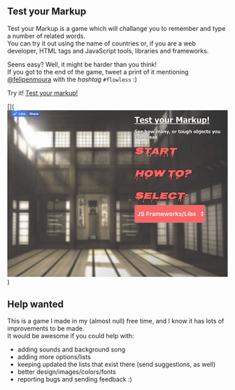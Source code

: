 ## Test your Markup

Test your Markup is a game which will challange you to remember and type a number of related words.  
You can try it out using the name of countries or, if you are a web developer, HTML tags and JavaScript tools, libraries and frameworks.

Seens easy? Well, it might be harder than you think!  
If you got to the end of the game, tweet a print of it mentioning [@felipenmoura](https://twitter.com/felipenmoura) with the _hashtag_ `#flowless` :)

Try it! [Test your markup!](http://felipenmoura.com/test-your-markup/)

[](![Animated demo](https://github.com/felipenmoura/test-your-markup/blob/master/images/animation-demo.gif?raw=true))

## Help wanted

This is a game I made in my (almost null) free time, and I know it has lots of improvements to be made.  
It would be awesome if you could help with:

- adding sounds and background song
- adding more options/lists
- keeping updated the lists that exist there (send suggestions, as well)
- better design/images/colors/fonts
- reporting bugs and sending feedback :)
